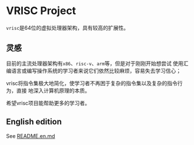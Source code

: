 # VRISC Project

`vrisc`是64位的虚拟处理器架构，具有较高的扩展性。

## 灵感

目前的主流处理器架构有`x86`、`risc-v`、`arm`等，但是对于刚刚开始想尝试
使用汇编语言或编写操作系统的学习者来说它们依然比较麻烦，容易失去学习信心；

vrisc将指令集极大地简化，使学习者不再困于复杂的指令集以及复杂的指令行为，直接
地深入计算机原理的本质。

希望vrisc项目能帮助更多的学习者。

## English edition

See [README.en.md](README.en.md)
